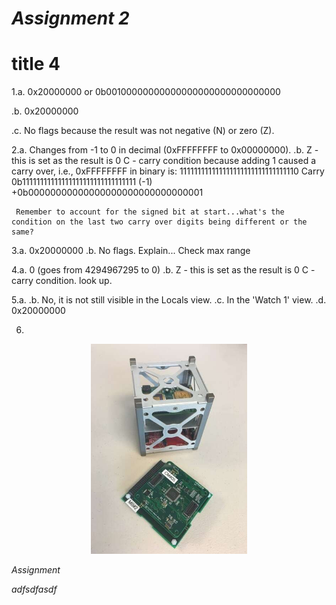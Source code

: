 # _Assignment 2_

# __title 4__

1.a. 0x20000000 or 0b00100000000000000000000000000000

 .b. 0x20000000
 
 .c. No flags because the result was not negative (N) or zero (Z). 
 
2.a. Changes from -1 to 0 in decimal (0xFFFFFFFF to 0x00000000).
 .b. Z - this is set as the result is 0
     C - carry condition because adding 1 caused a carry over, i.e., 0xFFFFFFFF in binary is:
       111111111111111111111111111111110 Carry
      0b11111111111111111111111111111111 (-1)
     +0b00000000000000000000000000000001
     
     Remember to account for the signed bit at start...what's the condition on the last two carry over digits being different or the same?
     
 3.a. 0x20000000
  .b. No flags. Explain... Check max range
  
 4.a. 0 (goes from 4294967295 to 0)
  .b. Z - this is set as the result is 0
      C - carry condition. look up. 
     
5.a.
 .b. No, it is not still visible in the Locals view. 
 .c. In the 'Watch 1' view.
 .d. 0x20000000
 
6. 

<p align="center">
  <img src="cubesat_board.jpg" | width=250>
</p>

_Assignment_

*adfsdfasdf*

